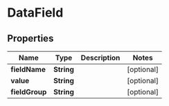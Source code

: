 

# DataField



## Properties

| Name | Type | Description | Notes |
|------------ | ------------- | ------------- | -------------|
|**fieldName** | **String** |  |  [optional] |
|**value** | **String** |  |  [optional] |
|**fieldGroup** | **String** |  |  [optional] |



